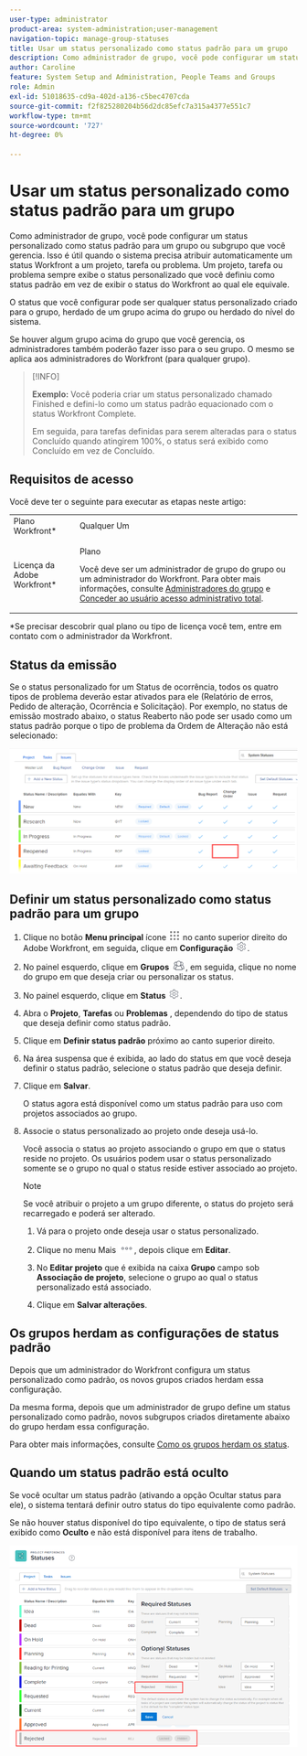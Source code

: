 ```yaml
---
user-type: administrator
product-area: system-administration;user-management
navigation-topic: manage-group-statuses
title: Usar um status personalizado como status padrão para um grupo
description: Como administrador de grupo, você pode configurar um status personalizado como status padrão para um grupo ou subgrupo que você gerencia. Isso é útil quando o sistema precisa atribuir automaticamente um status Workfront a um projeto, tarefa ou problema. Um projeto, tarefa ou problema sempre exibe o status personalizado que você definiu como status padrão em vez de exibir o status do Workfront ao qual ele equivale.
author: Caroline
feature: System Setup and Administration, People Teams and Groups
role: Admin
exl-id: 51018635-cd9a-402d-a136-c5bec4707cda
source-git-commit: f2f825280204b56d2dc85efc7a315a4377e551c7
workflow-type: tm+mt
source-wordcount: '727'
ht-degree: 0%

---
```


# Usar um status personalizado como status padrão para um grupo

Como administrador de grupo, você pode configurar um status personalizado como status padrão para um grupo ou subgrupo que você gerencia. Isso é útil quando o sistema precisa atribuir automaticamente um status Workfront a um projeto, tarefa ou problema. Um projeto, tarefa ou problema sempre exibe o status personalizado que você definiu como status padrão em vez de exibir o status do Workfront ao qual ele equivale.

O status que você configurar pode ser qualquer status personalizado criado para o grupo, herdado de um grupo acima do grupo ou herdado do nível do sistema.

Se houver algum grupo acima do grupo que você gerencia, os administradores também poderão fazer isso para o seu grupo. O mesmo se aplica aos administradores do Workfront (para qualquer grupo).

>[!INFO]
>
>**Exemplo:** Você poderia criar um status personalizado chamado Finished e defini-lo como um status padrão equacionado com o status Workfront Complete.
>
>Em seguida, para tarefas definidas para serem alteradas para o status Concluído quando atingirem 100%, o status será exibido como Concluído em vez de Concluído.

## Requisitos de acesso

Você deve ter o seguinte para executar as etapas neste artigo:

<table style="table-layout:auto"> 
 <col> 
 <col> 
 <tbody> 
  <tr> 
   <td role="rowheader">Plano Workfront*</td> 
   <td>Qualquer Um</td> 
  </tr> 
  <tr> 
   <td role="rowheader">Licença da Adobe Workfront*</td> 
   <td> <p>Plano </p> <p>Você deve ser um administrador de grupo do grupo ou um administrador do Workfront. Para obter mais informações, consulte <a href="../../../administration-and-setup/manage-groups/group-roles/group-administrators.md" class="MCXref xref">Administradores do grupo</a> e <a href="../../../administration-and-setup/add-users/configure-and-grant-access/grant-a-user-full-administrative-access.md" class="MCXref xref">Conceder ao usuário acesso administrativo total</a>.</p> </td> 
  </tr> 
 </tbody> 
</table>

&#42;Se precisar descobrir qual plano ou tipo de licença você tem, entre em contato com o administrador da Workfront.

## Status da emissão

Se o status personalizado for um Status de ocorrência, todos os quatro tipos de problema deverão estar ativados para ele (Relatório de erros, Pedido de alteração, Ocorrência e Solicitação). Por exemplo, no status de emissão mostrado abaixo, o status Reaberto não pode ser usado como um status padrão porque o tipo de problema da Ordem de Alteração não está selecionado:

![](assets/all-4-issue-types-enabled.png)

## Definir um status personalizado como status padrão para um grupo

1. Clique no botão **Menu principal** ícone ![](assets/main-menu-icon.png) no canto superior direito do Adobe Workfront, em seguida, clique em **Configuração** ![](assets/gear-icon-settings.png).
1. No painel esquerdo, clique em **Grupos** ![](assets/groups-icon.png), em seguida, clique no nome do grupo em que deseja criar ou personalizar os status.
1. No painel esquerdo, clique em **Status** ![](assets/gear-icon-settings.png).
1. Abra o **Projeto**, **Tarefas** ou **Problemas** , dependendo do tipo de status que deseja definir como status padrão.
1. Clique em **Definir status padrão** próximo ao canto superior direito.
1. Na área suspensa que é exibida, ao lado do status em que você deseja definir o status padrão, selecione o status padrão que deseja definir.
1. Clique em **Salvar**.

   O status agora está disponível como um status padrão para uso com projetos associados ao grupo.

1. Associe o status personalizado ao projeto onde deseja usá-lo.

   Você associa o status ao projeto associando o grupo em que o status reside no projeto. Os usuários podem usar o status personalizado somente se o grupo no qual o status reside estiver associado ao projeto.

   >[!NOTE]
   >
   >Se você atribuir o projeto a um grupo diferente, o status do projeto será recarregado e poderá ser alterado.

   1. Vá para o projeto onde deseja usar o status personalizado.
   1. Clique no menu Mais ![](assets/more-icon.png), depois clique em **Editar**.
   1. No **Editar projeto** que é exibida na caixa **Grupo** campo sob **Associação de projeto**, selecione o grupo ao qual o status personalizado está associado.

   1. Clique em **Salvar alterações**.

## Os grupos herdam as configurações de status padrão

Depois que um administrador do Workfront configura um status personalizado como padrão, os novos grupos criados herdam essa configuração.

Da mesma forma, depois que um administrador de grupo define um status personalizado como padrão, novos subgrupos criados diretamente abaixo do grupo herdam essa configuração.

Para obter mais informações, consulte [Como os grupos herdam os status](../../../administration-and-setup/manage-groups/manage-group-statuses/how-groups-inherit-statuses.md).

## Quando um status padrão está oculto

Se você ocultar um status padrão (ativando a opção Ocultar status para ele), o sistema tentará definir outro status do tipo equivalente como padrão.

Se não houver status disponível do tipo equivalente, o tipo de status será exibido como **Oculto** e não está disponível para itens de trabalho.

![](assets/when-hide-default-status-no-equivalent.png)
